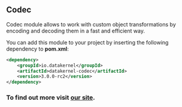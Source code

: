 ## Codec

Codec module allows to work with custom object transformations by encoding and decoding them in a fast and efficient way. 

You can add this module to your project by inserting the following dependency to **pom.xml**:
```xml
<dependency>
    <groupId>io.datakernel</groupId>
    <artifactId>datakernel-codec</artifactId>
    <version>3.0.0-rc2</version>
</dependency>
```

### To find out more visit [our site](https://datakernel.io/docs/core/codec.html).
 
